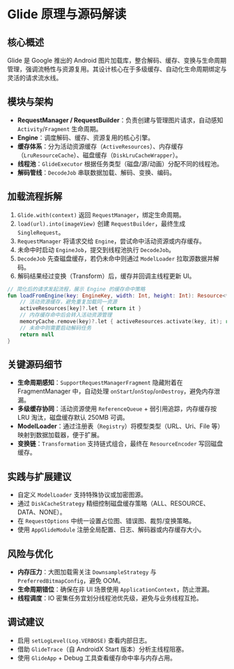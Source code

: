 # Glide 原理与源码解读

## 核心概述
Glide 是 Google 推出的 Android 图片加载库，整合解码、缓存、变换与生命周期管理，强调流畅性与资源复用。其设计核心在于多级缓存、自动化生命周期绑定与灵活的请求流水线。

## 模块与架构
- **RequestManager / RequestBuilder**：负责创建与管理图片请求，自动感知 `Activity`/`Fragment` 生命周期。
- **Engine**：调度解码、缓存、资源复用的核心引擎。
- **缓存体系**：分为活动资源缓存（`ActiveResources`）、内存缓存（`LruResourceCache`）、磁盘缓存（`DiskLruCacheWrapper`）。
- **线程池**：`GlideExecutor` 根据任务类型（磁盘/源/动画）分配不同的线程池。
- **解码管线**：`DecodeJob` 串联数据加载、解码、变换、编码。

## 加载流程拆解
1. `Glide.with(context)` 返回 `RequestManager`，绑定生命周期。
2. `load(url).into(imageView)` 创建 `RequestBuilder`，最终生成 `SingleRequest`。
3. `RequestManager` 将请求交给 `Engine`，尝试命中活动资源或内存缓存。
4. 未命中时启动 `EngineJob`，提交到线程池执行 `DecodeJob`。
5. `DecodeJob` 先查磁盘缓存，若仍未命中则通过 `ModelLoader` 拉取源数据并解码。
6. 解码结果经过变换（Transform）后，缓存并回调主线程更新 UI。

```kotlin
// 简化后的请求发起流程，展示 Engine 的缓存命中策略
fun loadFromEngine(key: EngineKey, width: Int, height: Int): Resource<*>? {
    // 活动资源缓存，避免重复加载同一资源
    activeResources[key]?.let { return it }
    // 内存缓存命中后会转入活动资源管理
    memoryCache.remove(key)?.let { activeResources.activate(key, it); return it }
    // 未命中则需要启动解码任务
    return null
}
```

## 关键源码细节
- **生命周期感知**：`SupportRequestManagerFragment` 隐藏附着在 FragmentManager 中，自动处理 `onStart`/`onStop`/`onDestroy`，避免内存泄漏。
- **多级缓存协同**：活动资源使用 `ReferenceQueue` + 弱引用追踪，内存缓存按 LRU 淘汰，磁盘缓存默认 250MB 可调。
- **ModelLoader**：通过注册表（`Registry`）将模型类型（URL、Uri、File 等）映射到数据加载器，便于扩展。
- **变换链**：`Transformation` 支持链式组合，最终在 `ResourceEncoder` 写回磁盘缓存。

## 实践与扩展建议
- 自定义 `ModelLoader` 支持特殊协议或加密图源。
- 通过 `DiskCacheStrategy` 精细控制磁盘缓存策略（ALL、RESOURCE、DATA、NONE）。
- 在 `RequestOptions` 中统一设置占位图、错误图、裁剪/变换策略。
- 使用 `AppGlideModule` 注册全局配置、日志、解码器或内存缓存大小。

## 风险与优化
- **内存压力**：大图加载需关注 `DownsampleStrategy` 与 `PreferredBitmapConfig`，避免 OOM。
- **生命周期错位**：确保在非 UI 场景使用 `ApplicationContext`，防止泄漏。
- **线程调度**：IO 密集任务宜划分线程池优先级，避免与业务线程互抢。

## 调试建议
- 启用 `setLogLevel(Log.VERBOSE)` 查看内部日志。
- 借助 `GlideTrace`（自 AndroidX Start 版本）分析主线程阻塞。
- 使用 `GlideApp` + Debug 工具查看缓存命中率与内存占用。
